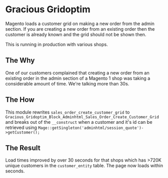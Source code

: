 # Gracious Gridoptim #
Magento loads a customer grid on making a new order from the admin section. If you are creating a new order from an existing order then the customer is already known and the grid should not be shown then.

This is running in production with various shops.

## The Why ##
One of our customers complained that creating a new order from an existing order in the admin section of a Magento 1 shop was taking a considerable amount of time. We're talking more than 30s.

## The How ##
This module rewrites `sales_order_create_customer_grid` to `Gracious_Gridoptim_Block_Adminhtml_Sales_Order_Create_Customer_Grid` and breaks out of the `__construct` when a customer and it's id can be retrieved using `Mage::getSingleton('adminhtml/session_quote')->getCustomer();`

## The Result ##
Load times improved by over 30 seconds for that shops which has >720K unique customers in the `customer_entity` table. The page now loads within seconds.
